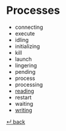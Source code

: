 Processes
=========

- connecting
- execute
- idling
- initializing
- kill
- launch
- lingering
- pending
- process
- processing
- [reading](reading.md)
- restart
- waiting
- [writing](writing.md)

[↵ back](../README.md)